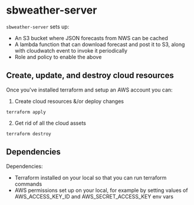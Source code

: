 # sbweather-server

`sbweather-server` sets up:

- An S3 bucket where JSON forecasts from NWS can be cached
- A lambda function that can download forecast and post it to S3, along with cloudwatch event to invoke it periodically
- Role and policy to enable the above

## Create, update, and destroy cloud resources

Once you've installed terraform and setup an AWS account you can:

1. Create cloud resources &/or deploy changes

```
terraform apply
```

2. Get rid of all the cloud assets

```
terraform destroy
```

## Dependencies

Dependencies:

- Terraform installed on your local so that you can run terraform commands
- AWS permissions set up on your local, for example by setting values of AWS_ACCESS_KEY_ID and AWS_SECRET_ACCESS_KEY env vars
